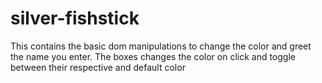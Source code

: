 # silver-fishstick
This contains the basic dom manipulations to change the color and greet the name you enter. The boxes changes the color on click and toggle between their respective and default color
